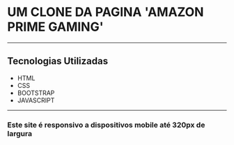 <h1>UM CLONE DA PAGINA 'AMAZON PRIME GAMING'</h1>
<hr>
<h2>Tecnologias Utilizadas</h2>
<ul>
    <li>HTML</li>
    <li>CSS</li>
    <li>BOOTSTRAP</li>
    <li>JAVASCRIPT</li>
</ul>
<hr>
<h3>Este site é responsivo a dispositivos mobile até 320px de largura</h3>